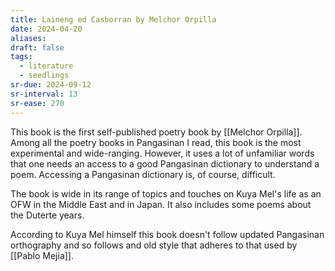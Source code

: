 ```yaml
---
title: Laineng ed Casborran by Melchor Orpilla
date: 2024-04-20
aliases: 
draft: false
tags:
  - literature
  - seedlings
sr-due: 2024-09-12
sr-interval: 13
sr-ease: 270
---
```

This book is the first self-published poetry book by [[Melchor Orpilla]]. Among all the poetry books in Pangasinan I read, this book is the most experimental and wide-ranging. However, it uses a lot of unfamiliar words that one needs an access to a good Pangasinan dictionary to understand a poem. Accessing a Pangasinan dictionary is, of course, difficult.

The book is wide in its range of topics and touches on Kuya Mel's life as an OFW in the Middle East and in Japan. It also includes some poems about the Duterte years.

According to Kuya Mel himself this book doesn't follow updated Pangasinan orthography and so follows and old style that adheres to that used by [[Pablo Mejia]].